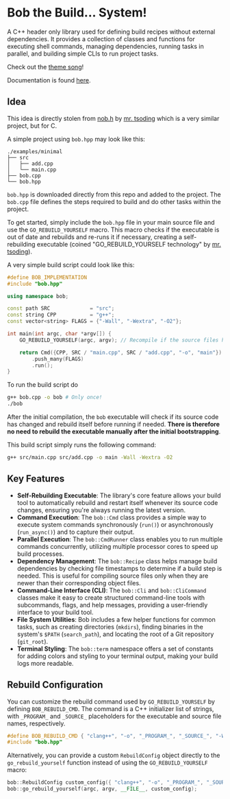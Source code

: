 # Bob the Build... System!
A C++ header only library used for defining build recipes without external dependencies. It provides a collection of classes and functions for executing shell commands, managing dependencies, running tasks in parallel, and building simple CLIs to run project tasks.

Check out the [theme song](https://www.youtube.com/watch?v=HdVg-2jn2OU)!

Documentation is found [here](https://balderholst.github.io/bob.hpp/).

## Idea
This idea is directly stolen from [nob.h](https://github.com/tsoding/nob.h) by [mr. tsoding](https://github.com/tsoding) which is a very similar project, but for C.

A simple project using `bob.hpp` may look like this:

```
./examples/minimal
├── src
│   ├── add.cpp
│   └── main.cpp
├── bob.cpp
└── bob.hpp
```

`bob.hpp` is downloaded directly from this repo and added to the project. The `bob.cpp` file defines the steps required to build and do other tasks within the project.

To get started, simply include the `bob.hpp` file in your main source file and use the `GO_REBUILD_YOURSELF` macro. This macro checks if the executable is out of date and rebuilds and re-runs it if necessary, creating a self-rebuilding executable (coined "GO_REBUILD_YOURSELF technology" by [mr. tsoding](https://github.com/tsoding)).

A very simple build script could look like this:
```cpp
#define BOB_IMPLEMENTATION
#include "bob.hpp"

using namespace bob;

const path SRC             = "src";
const string CPP           = "g++";
const vector<string> FLAGS = {"-Wall", "-Wextra", "-O2"};

int main(int argc, char *argv[]) {
    GO_REBUILD_YOURSELF(argc, argv); // Recompile if the source files have changed

    return Cmd({CPP, SRC / "main.cpp", SRC / "add.cpp", "-o", "main"})
        .push_many(FLAGS)
        .run();
}
```

To run the build script do
```bash
g++ bob.cpp -o bob # Only once!
./bob
```

After the initial compilation, the `bob` executable will check if its source code has changed and rebuild itself before running if needed. **There is therefore no need to rebuild the executable manually after the initial bootstrapping**.

This build script simply runs the following command:
```bash
g++ src/main.cpp src/add.cpp -o main -Wall -Wextra -O2
```


## Key Features
- **Self-Rebuilding Executable**: The library's core feature allows your build tool to automatically rebuild and restart itself whenever its source code changes, ensuring you're always running the latest version.
- **Command Execution**: The `bob::Cmd` class provides a simple way to execute system commands synchronously (`run()`) or asynchronously (`run_async()`) and to capture their output.
- **Parallel Execution**: The `bob::CmdRunner` class enables you to run multiple commands concurrently, utilizing multiple processor cores to speed up build processes.
- **Dependency Management**: The `bob::Recipe` class helps manage build dependencies by checking file timestamps to determine if a build step is needed. This is useful for compiling source files only when they are newer than their corresponding object files.
- **Command-Line Interface (CLI)**: The `bob::Cli` and `bob::CliCommand` classes make it easy to create structured command-line tools with subcommands, flags, and help messages, providing a user-friendly interface to your build tool.
- **File System Utilities**: Bob includes a few helper functions for common tasks, such as creating directories (`mkdirs`), finding binaries in the system's `$PATH` (`search_path`), and locating the root of a Git repository (`git_root`).
- **Terminal Styling**: The `bob::term` namespace offers a set of constants for adding colors and styling to your terminal output, making your build logs more readable.

## Rebuild Configuration
You can customize the rebuild command used by `GO_REBUILD_YOURSELF` by defining `BOB_REBUILD_CMD`. The command is a C++ initializer list of strings, with `_PROGRAM_` and `_SOURCE_` placeholders for the executable and source file names, respectively.

```cpp
#define BOB_REBUILD_CMD { "clang++", "-o", "_PROGRAM_", "_SOURCE_", "-Wall", "-O2" }
#include "bob.hpp"
```

Alternatively, you can provide a custom `RebuildConfig` object directly to the `go_rebuild_yourself` function instead of using the `GO_REBUILD_YOURSELF` macro:

```cpp
bob::RebuildConfig custom_config({ "clang++", "-o", "_PROGRAM_", "_SOURCE_", "-Wall", "-O2" });
bob::go_rebuild_yourself(argc, argv, __FILE__, custom_config);
```


